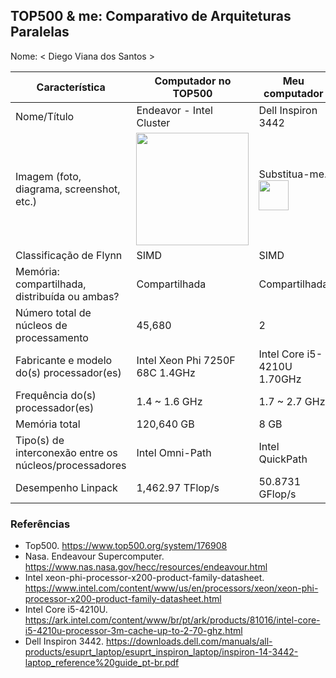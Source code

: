 TOP500 & me: Comparativo de Arquiteturas Paralelas
--------------------------------------------------

Nome: < Diego Viana dos Santos >

| Característica                                            | Computador no TOP500  | Meu computador  |
| --------------------------------------------------------- | --------------------- | --------------- |
| Nome/Título                                               | Endeavor - Intel Cluster                      | Dell Inspiron 3442            |
| Imagem (foto, diagrama, screenshot, etc.)                 | <img src="https://www.nas.nasa.gov/hecc/assets/images/content/Endeavour_large.jpg" width="180"> | Substitua-me. <img src="http://www.top500.org/static//images/Top500_logo.png" width="48">|
| Classificação de Flynn                                    | SIMD                      | SIMD                |
| Memória: compartilhada, distribuída ou ambas?             | Compartilhada                      | Compartilhada                |
| Número total de núcleos de processamento                  | 45,680                      | 2                |
| Fabricante e modelo do(s) processador(es)                 | Intel Xeon Phi 7250F 68C 1.4GHz                      | Intel Core i5-4210U 1.70GHz                |
| Frequência do(s) processador(es)                          | 1.4 ~ 1.6 GHz                      | 1.7 ~ 2.7 GHz                |
| Memória total                                             | 120,640 GB                      | 8 GB                |
| Tipo(s) de interconexão entre os núcleos/processadores    | Intel Omni-Path                      | Intel QuickPath                |
| Desempenho Linpack                                        | 1,462.97 TFlop/s                      | 50.8731 GFlop/s               |

### Referências
- Top500. https://www.top500.org/system/176908
- Nasa. Endeavour Supercomputer. https://www.nas.nasa.gov/hecc/resources/endeavour.html
- Intel xeon-phi-processor-x200-product-family-datasheet. https://www.intel.com/content/www/us/en/processors/xeon/xeon-phi-processor-x200-product-family-datasheet.html
- Intel Core i5-4210U. https://ark.intel.com/content/www/br/pt/ark/products/81016/intel-core-i5-4210u-processor-3m-cache-up-to-2-70-ghz.html
- Dell Inspiron 3442. https://downloads.dell.com/manuals/all-products/esuprt_laptop/esuprt_inspiron_laptop/inspiron-14-3442-laptop_reference%20guide_pt-br.pdf
